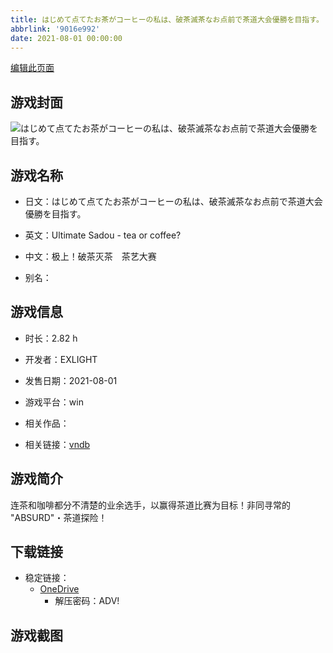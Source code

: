 ```yaml
---
title: はじめて点てたお茶がコーヒーの私は、破茶滅茶なお点前で茶道大会優勝を目指す。
abbrlink: '9016e992'
date: 2021-08-01 00:00:00
---
```

[编辑此页面](https://github.com/ACG-3/ADV3-source/blob/main/source/_posts/games/%E3%81%AF%E3%81%98%E3%82%81%E3%81%A6%E7%82%B9%E3%81%A6%E3%81%9F%E3%81%8A%E8%8C%B6%E3%81%8C%E3%82%B3%E3%83%BC%E3%83%92%E3%83%BC%E3%81%AE%E7%A7%81%E3%81%AF%E3%80%81%E7%A0%B4%E8%8C%B6%E6%BB%85%E8%8C%B6%E3%81%AA%E3%81%8A%E7%82%B9%E5%89%8D%E3%81%A7%E8%8C%B6%E9%81%93%E5%A4%A7%E4%BC%9A%E5%84%AA%E5%8B%9D%E3%82%92%E7%9B%AE%E6%8C%87%E3%81%99%E3%80%82.md)

## 游戏封面

![はじめて点てたお茶がコーヒーの私は、破茶滅茶なお点前で茶道大会優勝を目指す。](https://pan.timero.xyz/onedrive/img_lib_001/%E3%81%AF%E3%81%98%E3%82%81%E3%81%A6%E7%82%B9%E3%81%A6%E3%81%9F%E3%81%8A%E8%8C%B6%E3%81%8C%E3%82%B3%E3%83%BC%E3%83%92%E3%83%BC%E3%81%AE%E7%A7%81%E3%81%AF%E3%80%81%E7%A0%B4%E8%8C%B6%E6%BB%85%E8%8C%B6%E3%81%AA%E3%81%8A%E7%82%B9%E5%89%8D%E3%81%A7%E8%8C%B6%E9%81%93%E5%A4%A7%E4%BC%9A%E5%84%AA%E5%8B%9D%E3%82%92%E7%9B%AE%E6%8C%87%E3%81%99%E3%80%82_cover.avif)


## 游戏名称

- 日文：はじめて点てたお茶がコーヒーの私は、破茶滅茶なお点前で茶道大会優勝を目指す。
- 英文：Ultimate Sadou - tea or coffee?
- 中文：极上！破茶灭茶　茶艺大赛

- 别名：


## 游戏信息

- 时长：2.82 h
- 开发者：EXLIGHT
- 发售日期：2021-08-01
- 游戏平台：win
- 相关作品：

- 相关链接：[vndb](https://vndb.org/v31790)


## 游戏简介

连茶和咖啡都分不清楚的业余选手，以赢得茶道比赛为目标！非同寻常的 "ABSURD"・茶道探险！




## 下载链接

- 稳定链接：
    - [OneDrive](https://pan.timero.xyz/onedrive/adv_lib_001/%E3%81%AF%E3%81%98%E3%82%81%E3%81%A6%E7%82%B9%E3%81%A6%E3%81%9F%E3%81%8A%E8%8C%B6%E3%81%8C%E3%82%B3%E3%83%BC%E3%83%92%E3%83%BC%E3%81%AE%E7%A7%81%E3%81%AF%E3%80%81%E7%A0%B4%E8%8C%B6%E6%BB%85%E8%8C%B6%E3%81%AA%E3%81%8A%E7%82%B9%E5%89%8D%E3%81%A7%E8%8C%B6%E9%81%93%E5%A4%A7%E4%BC%9A%E5%84%AA%E5%8B%9D%E3%82%92%E7%9B%AE%E6%8C%87%E3%81%99%E3%80%82)
        - 解压密码：ADV!



## 游戏截图


